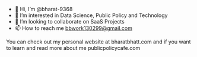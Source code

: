 - 👋 Hi, I’m @bharat-9368
- 👀 I’m interested in Data Science, Public Policy and Technology 
- 💞️ I’m looking to collaborate on SaaS Projects 
- 📫 How to reach me bbwork130299@gmail.com

You can check out my personal website at bharatbhatt.com 
and if you want to learn and read more about me publicpolicycafe.com

<!---
bharat-9368/bharat-9368 is a ✨ special ✨ repository because its `README.md` (this file) appears on your GitHub profile.
You can click the Preview link to take a look at your changes.
--->
